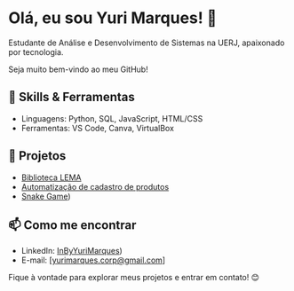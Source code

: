 # Olá, eu sou Yuri Marques! 👋

Estudante de Análise e Desenvolvimento de Sistemas na UERJ, apaixonado por tecnologia.

Seja muito bem-vindo ao meu GitHub!

## 🔧 Skills & Ferramentas

- Linguagens: Python, SQL, JavaScript, HTML/CSS
- Ferramentas: VS Code, Canva, VirtualBox

## 🌱 Projetos

- [Biblioteca LEMA](https://github.com/GitByYuriMarques/biblioteca-lema)
- [Automatização de cadastro de produtos](https://github.com/GitByYuriMarques/bot-cadastro-produtos)
- [Snake Game](https://github.com/GitByYuriMarques/snake-game-py))

## 📫 Como me encontrar

- LinkedIn: [InByYuriMarques](https://www.linkedin.com/in/inbyyurimarques/))
- E-mail: [yurimarques.corp@gmail.com]

Fique à vontade para explorar meus projetos e entrar em contato! 😊
